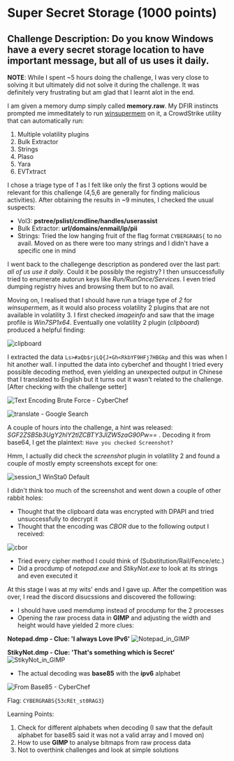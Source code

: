 # Super Secret Storage (1000 points)

## Challenge Description: Do you know Windows have a every secret storage location to have important message, but all of us uses it daily.


**NOTE**: While I spent ~5 hours doing the challenge, I was very close to solving it but ultimately did not solve it during the challenge. It was definitely very frustrating but am glad that I learnt alot in the end.

I am given a memory dump simply called **memory.raw**. My DFIR instincts prompted me immeditately to run [winsupermem](https://github.com/CrowdStrike/SuperMem) on it, a CrowdStrike utility that can automatically run:
1. Multiple volatility plugins
2. Bulk Extractor 
3. Strings 
4. Plaso 
5. Yara
6. EVTxtract 

I chose a triage type of *1* as I felt like only the first 3 options would be relevant for this challenge (4,5,6 are generally for finding malicious activities). After obtaining the results in ~9 minutes, I checked the usual suspects:
* Vol3: **pstree/pslist/cmdline/handles/userassist**
* Bulk Extractor: **url/domains/enmail/ip/pii**
* Strings: Tried the low hanging fruit of the flag format `CYBERGRABS{` to no avail. Moved on as there were too many strings and I didn't have a specific one in mind

I went back to the challegenge description as pondered over the last part: *all of us use it daily*. Could it be possibly the registry? I then unsuccessfully tried to enumerate autorun keys like *Run/RunOnce/Services*. I even tried dumping registry hives and browsing them but to no avail.

Moving on, I realised that I should have run a triage type of *2* for *winsupermem*, as it would also process volatility 2 plugins that are not available in volatility 3. I first checked *imageinfo* and saw that the image profile is *Win7SP1x64*. Eventually one volatility 2 plugin (*clipboard*) produced a helpful finding: 

![clipboard](https://user-images.githubusercontent.com/71312079/152719085-7826683f-8d90-424f-b583-5316e1f2cab6.png)

I extracted the data `Ls>#aQb$rjLQ{J+Gh<RkbYF9HFj7HBGkp` and this was when I hit another wall. I inputted the data into cyberchef and thought I tried every possible decoding method, even yielding an unexpected output in Chinese that I translated to English but it turns out it wasn't related to the challenge. [After checking with the challenge setter]


![Text Encoding Brute Force - CyberChef](https://user-images.githubusercontent.com/71312079/152720145-90037750-c22a-4dd9-89c5-5712cd434e83.png)

![translate - Google Search](https://user-images.githubusercontent.com/71312079/152720148-70e0e0f9-c9a6-4ed1-b0ba-012081e1c582.png)

A couple of hours into the challenge, a hint was released: *SGF2ZSB5b3UgY2hlY2tlZCBTY3JlZW5zaG90Pw==* . Decoding it from base64, I get the plaintext: `Have you checked Screenshot?` 

Hmm, I actually did check the *screenshot* plugin in volatility 2 and found a couple of mostly empty screenshots except for one: 

![session_1 WinSta0 Default](https://user-images.githubusercontent.com/71312079/152720440-f0856eef-b580-483a-aaaf-ec01df86db1e.png)

I didn't think too much of the screenshot and went down a couple of other rabbit holes:
* Thought that the clipboard data was encrypted with DPAPI and tried unsuccessfully to decrypt it 
* Thought that the encoding was *CBOR* due to the following output I received:

![cbor](https://user-images.githubusercontent.com/71312079/152720900-4178fa4c-04c7-4a28-9efa-312a79e3a4c6.png)
* Tried every cipher method I could think of (Substitution/Rail/Fence/etc.)
* Did a procdump of *notepad.exe* and *StikyNot.exe* to look at its strings and even executed it

At this stage I was at my wits' ends and I gave up. After the competition was over, I read the discord disucssions and discovered the following:
* I should have used memdump instead of procdump for the 2 processes
* Opening the raw process data in **GIMP** and adjusting the width and height would have yielded 2 more clues:

**Notepad.dmp - Clue: 'I always Love IPv6'**
![Notepad_in_GIMP](https://user-images.githubusercontent.com/71312079/152722218-276d4fd8-f666-4cd6-ba1b-55c6405c1e28.png)

**StikyNot.dmp - Clue: 'That's something which is Secret'**
![StikyNot_in_GIMP](https://user-images.githubusercontent.com/71312079/152722221-9d105984-2208-4b1b-8f5a-983f5f855ac3.png)

* The actual decoding was **base85** with the **ipv6** alphabet

![From Base85 - CyberChef](https://user-images.githubusercontent.com/71312079/152721887-97f2a465-8384-4861-bf73-c3818e6bafe4.png)




Flag: `CYBERGRABS{53cREt_st0RAG3}`

Learning Points:
1. Check for different alphabets when decoding (I saw that the default alphabet for base85 said it was not a valid array and I moved on)
2. How to use **GIMP** to analyse bitmaps from raw process data
3. Not to overthink challenges and look at simple solutions


